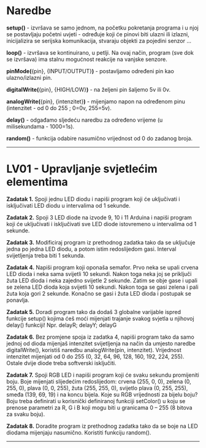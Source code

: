 <h1>Naredbe</h1>

<strong>setup()</strong> - izvršava se samo jednom, na početku pokretanja programa i u njoj se postavljaju početni uvjeti - određuje koji će pinovi biti ulazni ili izlazni, inicijalizira se serijska komunikacija, stvaraju objekti za pojedini senzor ...

<strong>loop()</strong> - izvršava se kontinuirano, u petlji. Na ovaj način, program (sve dok se izvršava) ima stalnu mogućnost reakcije na vanjske senzore.

<strong>pinMode(</strong>{pin}, {INPUT/OUTPUT}<strong>)</strong> - postavljamo određeni pin kao ulazno/izlazni pin.

<strong>digitalWrite(</strong>{pin}, {HIGH/LOW}<strong>)</strong> - na željeni pin šaljemo 5v ili 0v.

<strong>analogWrite(</strong>{pin}, {intenzitet}<strong>)</strong> - mijenjamo napon na određenom pinu (intenzitet - od 0 do 255 ; 0=0v, 255=5v).

<strong>delay()</strong> - odgađamo sljedeću naredbu za određeno vrijeme (u milisekundama - 1000=1s).

<strong>random()</strong> - funkcija odabire nasumično vrijednost od 0 do zadanog broja.

<hr>


<h1>LV01 - Upravljanje svjetlećim elementima</h1>

<strong>Zadatak 1.</strong> Spoji jednu LED diodu i napiši program koji će uključivati i isključivati LED diodu u intervalima od 1 sekunde.

<strong>Zadatak 2.</strong> Spoji 3 LED diode na izvode 9, 10 i 11 Arduina i napiši program koji će uključivati i isključivati sve LED diode istovremeno u intervalima od 1 sekunde.

<strong>Zadatak 3.</strong> Modificiraj program iz prethodnog zadatka tako da se uključuje jedna po jedna LED diodu, a potom istim redoslijedom gasi. Interval svijetljenja treba biti 1 sekunda.

<strong>Zadatak 4.</strong> Napiši program koji oponaša semafor. Prvo neka se upali crvena LED dioda i neka sama svijetli 10 sekundi. Nakon toga neka joj se priključi žuta LED dioda i neka zajedno svijetle 2 sekunde. Zatim se obje gase i upali se zelena LED dioda koja svijetli 10 sekundi. Nakon toga se gasi zelena i pali žuta koja gori 2 sekunde. Konačno se gasi i žuta LED dioda i postupak se ponavlja.

<strong>Zadatak 5.</strong> Doradi program tako da dodaš 3 globalne varijable ispred funkcije setup() kojima ćeš moći mijenjati trajanje svakog svjetla u njihovoj delay() funkciji! Npr. delayR; delayY; delayG

<strong>Zadatak 6.</strong> Bez promjene spoja iz zadatka 4, napiši program tako da samo jednoj od dioda mijenjaš intenzitet svijetljenja na način da umjesto naredbe digitalWrite(), koristiš naredbu analogWrite(pin, intenzitet). Vrijednost intenzitet mijenjati od 0 do 255 (0, 32, 64, 96, 128, 160, 192, 224, 255). Ostale dvije diode treba softverski isključiti.

<strong>Zadatak 7.</strong> Spoji RGB LED i napiši program koji će svaku sekundu promijeniti boju. Boje mijenjati slijedećim redoslijedom: crvena (255, 0, 0), zelena (0, 255, 0), plava (0, 0, 255), žuta (255, 255, 0), svijetlo plava (0, 255, 255), smeđa (139, 69, 19) i na koncu bijela. Koje su RGB vrijednosti za bijelu boju? Boju treba definirati u korisnički definiranoj funkciji setColor() u koju se prenose parametri za R, G i B koji mogu biti u granicama 0 – 255 (8 bitova za svaku boju).

<strong>Zadatak 8.</strong> Doradite program iz prethodnog zadatka tako da se boje na LED diodama mijenjaju nasumično. Koristiti funkciju random().

<hr>
